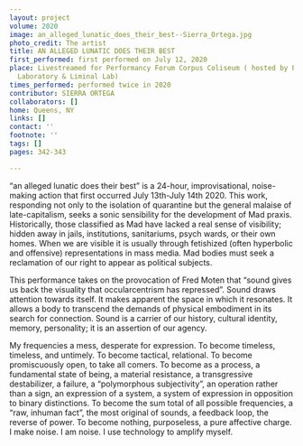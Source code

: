 ```yaml
---
layout: project
volume: 2020
image: an_alleged_lunatic_does_their_best--Sierra_Ortega.jpg
photo_credit: The artist
title: AN ALLEGED LUNATIC DOES THEIR BEST
first_performed: first performed on July 12, 2020
place: Livestreamed for Performancy Forum Corpus Coliseum ( hosted by Panoply Performance
  Laboratory & Liminal Lab)
times_performed: performed twice in 2020
contributor: SIERRA ORTEGA
collaborators: []
home: Queens, NY
links: []
contact: ''
footnote: ''
tags: []
pages: 342-343

---
```


“an alleged lunatic does their best” is a 24-hour, improvisational, noise-making action that first occurred July 13th-July 14th 2020. This work, responding not only to the isolation of quarantine but the general malaise of late-capitalism, seeks a sonic sensibility for the development of Mad praxis. Historically, those classified as Mad have lacked a real sense of visibility; hidden away in jails, institutions, sanitariums, psych wards, or their own homes. When we are visible it is usually through fetishized (often hyperbolic and offensive) representations in mass media. Mad bodies must seek a reclamation of our right to appear as political subjects. 

This performance takes on the provocation of Fred Moten that “sound gives us back the visuality that occularcentrism has repressed”. Sound draws attention towards itself. It makes apparent the space in which it resonates. It allows a body to transcend the demands of physical embodiment in its search for connection. Sound is a carrier of our history, cultural identity, memory, personality; it is an assertion of our agency.

My frequencies a mess, desperate for expression. To become timeless, timeless, and untimely. To become tactical, relational. To become promiscuously open, to take all comers. To become as a process, a fundamental state of being, a material resistance, a transgressive destabilizer, a failure, a “polymorphous subjectivity”, an operation rather than a sign, an expression of a system, a system of expression in opposition to binary distinctions. To become the sum total of all possible frequencies, a “raw, inhuman fact”, the most original of sounds, a feedback loop, the reverse of power. To become nothing, purposeless, a pure affective charge. I make noise. I am noise. I use technology to amplify myself.

